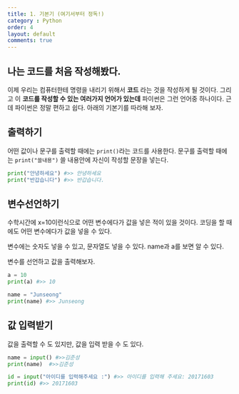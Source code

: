 ```yaml
---
title: 1. 기본기 (여기서부터 정독!)
category : Python
order: 4
layout: default
comments: true
---
```


## 나는 코드를 처음 작성해봤다.
이제 우리는 컴퓨터한테 명령을 내리기 위해서 **코드** 라는 것을 작성하게 될 것이다. 그리고 이 **코드를 작성할 수 있는 여러가지 언어가 있는데** 파이썬은 그런 언어중 하나이다. 근데 파이썬은 정말 편하고 쉽다. 아래의 기본기를 따라해 보자.

## 출력하기

어떤 값이나 문구를 출력할 때에는 ```print()```라는 코드를 사용한다.
문구를 출력할 때에는 ```print("쓸내용")``` 쓸 내용안에 자신이 작성할 문장을 넣는다.

```python
print("안녕하세요") #>> 안녕하세요
print("반갑습니다") #>> 반갑습니다.
```

## 변수선언하기
수학시간에 x=10이런식으로 어떤 변수에다가 값을 넣은 적이 있을 것이다. 코딩을 할 때에도 어떤 변수에다가 값을 넣을 수 있다.

변수에는 숫자도 넣을 수 있고, 문자열도 넣을 수 있다. name과 a를 보면 알 수 있다.

변수를 선언하고 값을 출력해보자.

```python
a = 10
print(a) #>> 10

name = "Junseong"
print(name) #>> Junseong
```

## 값 입력받기

값을 출력할 수 도 있지만, 값을 입력 받을 수 도 있다.

```python
name = input() #>>김준성
print(name)  #>>김준성

id = input("아이디를 입력해주세요 :") #>> 아이디를 입력해 주세요: 20171603
print(id) #>> 20171603
```
